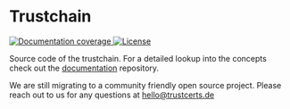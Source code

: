 # Trustchain

<a href="https://trustcerts.github.io/trustchain-node/images/coverage-badge-documentation.svg">
  <img src="https://trustcerts.github.io/trustchain-node/images/coverage-badge-documentation.svg" alt="Documentation coverage" />
</a>

<a href="https://github.com/trustcerts/trustchain-node/blob/master/LICENSE">
  <img src="https://img.shields.io/github/license/trustcerts/trustchain-node.svg" alt="License" />
</a>

Source code of the trustchain. For a detailed lookup into the concepts check out the [documentation](https://github.com/trustcerts/trustchain-doc) repository.

We are still migrating to a community friendly open source project. Please reach out to us for any questions at [hello@trustcerts.de](mailto:hello@trustcerts.de)
